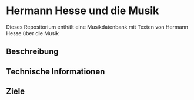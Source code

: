 # Hermann Hesse und die Musik
Dieses Repositorium enthält eine Musikdatenbank mit Texten von Hermann Hesse über die Musik

## Beschreibung

## Technische Informationen

## Ziele
